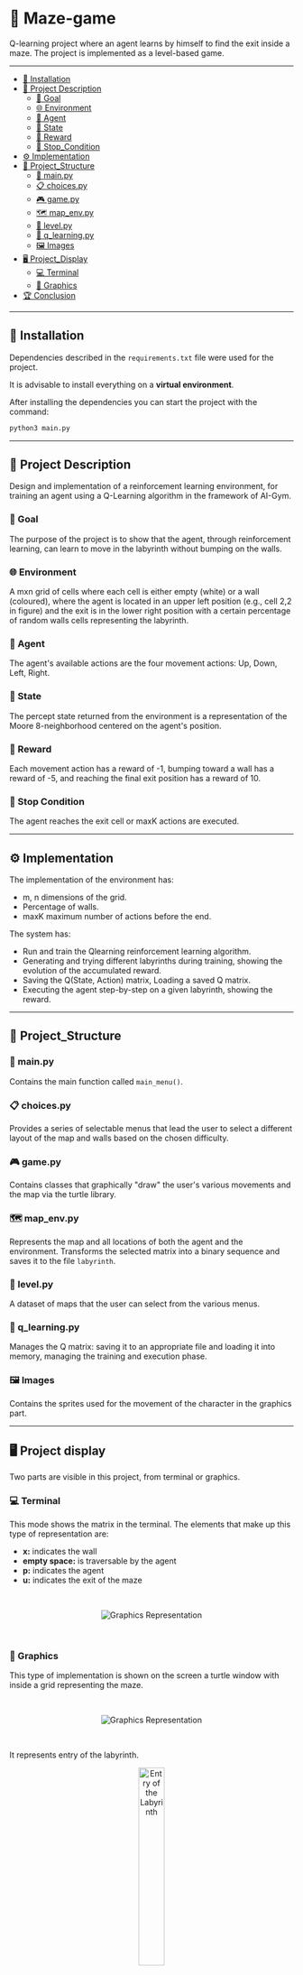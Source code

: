 # 🧱 Maze-game

Q-learning project where an agent learns by himself to find the exit inside a maze. The project is implemented as a level-based game.

---

- [🔧 Installation](#installation)
- [📖 Project Description](#project-description)
  - [🎯 Goal](#goal)
  - [🌐 Environment](#environment)
  - [🤖 Agent](#agent)
  - [🧠 State](#state)
  - [🎁 Reward](#reward)
  - [🛑 Stop_Condition](#stop-condition)
- [⚙️ Implementation](#implementation)
- [📁 Project_Structure](#file-description)
  - [🔑 main.py](#mainpy)
  - [📋 choices.py](#choicespy)
  - [🎮 game.py](#gamepy)
  - [🗺️ map_env.py](#mapenvpy)
  - [🎲 level.py](#levelpy)
  - [🧩 q_learning.py](#qlearningpy)
  - [🖼️ Images](#images)
- [🖥️ Project_Display](#project-display)
  - [💻 Terminal](#terminal)
  - [🎨 Graphics](#graphics)
- [🏆 Conclusion](#conclusions)

---

## 🔧 Installation

Dependencies described in the `requirements.txt` file were used for the project.

It is advisable to install everything on a **virtual environment**.

After installing the dependencies you can start the project with the command:

```bash
python3 main.py
```

---

## 📖 Project Description

Design and implementation of a reinforcement learning environment, for training an agent using a Q-Learning algorithm in the framework of AI-Gym.

### 🎯 Goal

The purpose of the project is to show that the agent, through reinforcement learning, can learn to move in the labyrinth without bumping on the walls.

### 🌐 Environment

A mxn grid of cells where each cell is either empty (white) or a wall (coloured), where the agent is located in an upper left position (e.g., cell 2,2 in figure) and the exit is in the lower right position with a certain percentage of random walls cells representing the labyrinth.

### 🤖 Agent

The agent's available actions are the four movement actions: Up, Down, Left, Right.

### 🧠 State

The percept state returned from the environment is a representation of the Moore 8-neighborhood centered on the agent's position.

### 🎁 Reward

Each movement action has a reward of -1, bumping toward a wall has a reward of -5, and reaching the final exit position has a reward of 10.

### 🛑 Stop Condition

The agent reaches the exit cell or maxK actions are executed.

---

## ⚙️ Implementation

The implementation of the environment has:

- m, n dimensions of the grid.
- Percentage of walls.
- maxK maximum number of actions before the end.

The system has:

- Run and train the Qlearning reinforcement learning algorithm.
- Generating and trying different labyrinths during training, showing the evolution of the accumulated reward.
- Saving the Q(State, Action) matrix, Loading a saved Q matrix.
- Executing the agent step-by-step on a given labyrinth, showing the reward.

---

## 📁 Project_Structure

### 🔑 main.py

Contains the main function called `main_menu()`.

### 📋 choices.py

Provides a series of selectable menus that lead the user to select a different layout of the map and walls based on the chosen difficulty.

### 🎮 game.py

Contains classes that graphically "draw" the user's various movements and the map via the turtle library.

### 🗺️ map_env.py

Represents the map and all locations of both the agent and the environment. Transforms the selected matrix into a binary sequence and saves it to the file `labyrinth`.

### 🎲 level.py

A dataset of maps that the user can select from the various menus.

### 🧩 q_learning.py

Manages the Q matrix: saving it to an appropriate file and loading it into memory, managing the training and execution phase.

### 🖼️ Images

Contains the sprites used for the movement of the character in the graphics part.

---

## 🖥️ Project display

Two parts are visible in this project, from terminal or graphics.

### 💻 Terminal

This mode shows the matrix in the terminal. The elements that make up this type of representation are:

- **x:** indicates the wall
- **empty space:** is traversable by the agent
- **p:** indicates the agent
- **u:** indicates the exit of the maze

<br>

<p align="center">
  <img src="./screen-project/grafica-t.png" alt="Graphics Representation">
</p>


<br>

### 🎨 Graphics

This type of implementation is shown on the screen a turtle window with inside a grid representing the maze.

<br>

<p align="center">
  <img src="./screen-project/grafica.png" alt="Graphics Representation">
</p>

<br>

It represents entry of the labyrinth.

<p align="center">
  <img src="./images/entry1.gif" alt="Entry of the Labyrinth" width="30%">
</p>

<br>

It represents exit of the labyrinth.

<p align="center">
  <img src="./images/exit.gif" alt="Exit of the Labyrinth" width="30%">
</p>

<br>

It represents agent in the labyrinth.

<p align="center">
  <img src="./images/stikerman.gif" alt="Agent in the Labyrinth" width="30%">
</p>

<br>

It represents the wall of the labyrinth.

<p align="center">
  <img src="./images/wall-f.gif" alt="Wall of the Labyrinth" width="30%">
</p>


---

## 🏆 Conclusions

As seen above, the maze is chosen from the dataset of maps made available. Thus, it was possible to both manage the size of the maps and the amount of wall inside, while still ensuring that the user could select the choice he or she felt was most appropriate. Another important advantage was that during the creation static maps there was no recourse to checking for the existence of a possible solution, because precisely the maps always provided a path leading to the exit of the maze. We can conclude as can be seen from the results that the Qlearning algorithm is able to lead the agent to the exit in the first 2 levels, while in the third level, due to of the choice of algorithm parameters that fail to make it perform on the dimensions of the matrix. By going to increase the number of epochs and steps we still go to find the solution.

<br>

---

# _Maze Game_

_Enjoy 2F_

